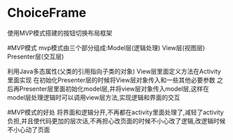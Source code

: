 # ChoiceFrame
使用MVP模式搭建的按钮切换布局框架

#MVP模式
mvp模式由三个部分组成:Model层(逻辑处理) View层(视图层) Presenter层(交互层)

利用Java多态属性(父类的引用指向子类的对象) View层里面定义方法在Activity里面实现 在初始化Presenter层的时候将View层对象传入和一些其他必要参数
之后再Presenter层里面初始化model层,并将view层对象传入model层,这样在model层处理逻辑时可以调用view层方法,实现逻辑和界面的交互

#MVP模式的好处
将界面和逻辑分开,不再都在activity里面处理了,减轻了activity负担,并且使代码更加的层次话,不再担心改页面的时候不小心改了逻辑,改逻辑时候不小心动了页面
